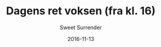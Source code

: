 ---
title: 'Dagens ret voksen (fra kl. 16)'
description: null
color: '#ffffff'
price: '65'
category: warmMeal
tags: 'Varm mad'
meta:
    id: 388a5c0769e30c5388291eaa9ba4ee925adb049d
    parentId: f20f57fa9c3d8bff0902cfb33f350091a3a48d51
    language: da
date: '2016-11-13'
author: 'Sweet Surrender'
---